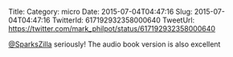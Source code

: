 Title: 
Category: micro
Date: 2015-07-04T04:47:16
Slug: 2015-07-04T04:47:16
TwitterId: 617192932358000640
TweetUrl: https://twitter.com/mark_philpot/status/617192932358000640

[@SparksZilla](https://twitter.com/SparksZilla) seriously! The audio book version is also excellent